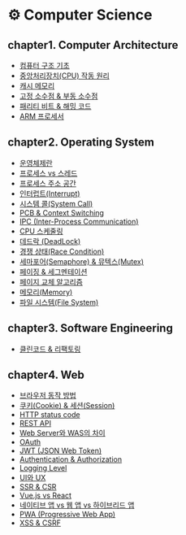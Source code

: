 # ⚙ Computer Science

## chapter1. Computer Architecture

- [컴퓨터 구조 기초](https://github.com/seyeonn/CS_Study/blob/main/Computer%20Architecture/%EC%BB%B4%ED%93%A8%ED%84%B0%20%EA%B5%AC%EC%A1%B0%20%EA%B8%B0%EC%B4%88.md)
- [중앙처리장치(CPU) 작동 원리](https://github.com/seyeonn/CS_Study/blob/main/Computer%20Architecture/%EC%A4%91%EC%95%99%EC%B2%98%EB%A6%AC%EC%9E%A5%EC%B9%98(CPU)%20%EC%9E%91%EB%8F%99%20%EC%9B%90%EB%A6%AC.md)
- [캐시 메모리](https://github.com/seyeonn/CS_Study/blob/main/Computer%20Architecture/%EC%BA%90%EC%8B%9C%20%EB%A9%94%EB%AA%A8%EB%A6%AC.md)
- [고정 소수점 & 부동 소수점](https://github.com/seyeonn/CS_Study/blob/main/Computer%20Architecture/%EA%B3%A0%EC%A0%95%20%EC%86%8C%EC%88%98%EC%A0%90%20%26%20%EB%B6%80%EB%8F%99%20%EC%86%8C%EC%88%98%EC%A0%90.md)
- [패리티 비트 & 해밍 코드](https://github.com/seyeonn/CS_Study/blob/main/Computer%20Architecture/%ED%8C%A8%EB%A6%AC%ED%8B%B0%20%EB%B9%84%ED%8A%B8%20%26%20%ED%95%B4%EB%B0%8D%EC%BD%94%EB%93%9C.md)
- [ARM 프로세서](https://github.com/seyeonn/CS_Study/blob/main/Computer%20Architecture/ARM%20%ED%94%84%EB%A1%9C%EC%84%B8%EC%84%9C.md)

## chapter2. Operating System

- [운영체제란](https://github.com/seyeonn/CS_Study/blob/main/Operating%20System/%EC%9A%B4%EC%98%81%EC%B2%B4%EC%A0%9C%EB%9E%80.md)
- [프로세스 vs 스레드](https://github.com/seyeonn/CS_Study/blob/main/Operating%20System/%ED%94%84%EB%A1%9C%EC%84%B8%EC%8A%A4%20%26%20%EC%8A%A4%EB%A0%88%EB%93%9C.md)
- [프로세스 주소 공간](https://github.com/seyeonn/CS_Study/blob/main/Operating%20System/%ED%94%84%EB%A1%9C%EC%84%B8%EC%8A%A4%20%EC%A3%BC%EC%86%8C%20%EA%B3%B5%EA%B0%84.md)
- [인터럽트(Interrupt)](https://github.com/seyeonn/CS_Study/blob/main/Operating%20System/%EC%9D%B8%ED%84%B0%EB%9F%BD%ED%8A%B8.md)
- [시스템 콜(System Call)](https://github.com/seyeonn/CS_Study/blob/main/Operating%20System/%EC%8B%9C%EC%8A%A4%ED%85%9C%20%EC%BD%9C.md)
- [PCB & Context Switching](https://github.com/seyeonn/CS_Study/blob/main/Operating%20System/PCB%20%26%20Context%20Switching.md)
- [IPC (Inter-Process Communication)](https://github.com/seyeonn/CS_Study/blob/main/Operating%20System/IPC(Inter%20Process%20Communication).md)
- [CPU 스케줄링](https://github.com/seyeonn/CS_Study/blob/main/Operating%20System/CPU%20%EC%8A%A4%EC%BC%80%EC%A4%84%EB%A7%81.md)
- [데드락 (DeadLock)](https://github.com/seyeonn/CS_Study/blob/main/Operating%20System/%EB%8D%B0%EB%93%9C%EB%9D%BD(DeadLock).md)
- [경쟁 상태(Race Condition)](https://github.com/seyeonn/CS_Study/blob/main/Operating%20System/%EA%B2%BD%EC%9F%81%20%EC%83%81%ED%83%9C(Race%20Condition).md)
- [세마포어(Semaphore) & 뮤텍스(Mutex)](https://github.com/seyeonn/CS_Study/blob/main/Operating%20System/%EC%84%B8%EB%A7%88%ED%8F%AC%EC%96%B4(Semaphore)%20%26%20%EB%AE%A4%ED%85%8D%EC%8A%A4(Mutex).md)
- [페이징 & 세그멘테이션](https://github.com/seyeonn/CS_Study/blob/main/Operating%20System/%ED%8E%98%EC%9D%B4%EC%A7%95%20%26%20%EC%84%B8%EA%B7%B8%EB%A9%98%ED%85%8C%EC%9D%B4%EC%85%98.md)
- [페이지 교체 알고리즘](https://github.com/seyeonn/CS_Study/blob/main/Operating%20System/%ED%8E%98%EC%9D%B4%EC%A7%80%20%EA%B5%90%EC%B2%B4%20%EC%95%8C%EA%B3%A0%EB%A6%AC%EC%A6%98.md)
- [메모리(Memory)](https://github.com/seyeonn/CS_Study/blob/main/Operating%20System/%EB%A9%94%EB%AA%A8%EB%A6%AC(Memory).md)
- [파일 시스템(File System)](https://github.com/seyeonn/CS_Study/blob/main/Operating%20System/%ED%8C%8C%EC%9D%BC%20%EC%8B%9C%EC%8A%A4%ED%85%9C(File%20System).md)

## chapter3. Software Engineering

- [클린코드 & 리팩토링](https://github.com/seyeonn/CS_Study/blob/main/Software%20Engineering/%ED%81%B4%EB%A6%B0%EC%BD%94%EB%93%9C%20%26%20%EB%A6%AC%ED%8C%A9%ED%86%A0%EB%A7%81.md)


## chapter4. Web

- [브라우저 동작 방법](https://github.com/seyeonn/CS_Study/blob/main/Web/%EB%B8%8C%EB%9D%BC%EC%9A%B0%EC%A0%80%20%EB%8F%99%EC%9E%91%20%EB%B0%A9%EB%B2%95.md)
- [쿠키(Cookie) & 세션(Session)](https://github.com/seyeonn/CS_Study/blob/main/Web/%EC%BF%A0%ED%82%A4(Cookie)%20%26%20%EC%84%B8%EC%85%98(Session).md)
- [HTTP status code](https://github.com/seyeonn/CS_Study/blob/main/Web/HTTP%20status%20code.md)
- [REST API](https://github.com/seyeonn/CS_Study/blob/main/Web/REST%20API.md)
- [Web Server와 WAS의 차이](https://github.com/seyeonn/CS_Study/blob/main/Web/Web%20Server%EC%99%80%20WAS%EC%9D%98%20%EC%B0%A8%EC%9D%B4.md)
- [OAuth](https://github.com/seyeonn/CS_Study/blob/main/Web/OAuth.md)
- [JWT (JSON Web Token)](https://github.com/seyeonn/CS_Study/blob/main/Web/JWT%20(JSON%20Web%20Token).md)
- [Authentication & Authorization](https://github.com/seyeonn/CS_Study/blob/main/Web/Authentication%20%26%20Authorization.md)
- [Logging Level](https://github.com/seyeonn/CS_Study/blob/main/Web/Logging%20Level.md)
- [UI와 UX](https://github.com/seyeonn/CS_Study/blob/main/Web/UI%EC%99%80%20UX.md)
- [SSR & CSR](https://github.com/seyeonn/CS_Study/blob/main/Web/SSR%20%26%20CSR.md)
- [Vue.js vs React](https://github.com/seyeonn/CS_Study/blob/main/Web/Vue.js%20vs%20React.md)
- [네이티브 앱 vs 웹 앱 vs 하이브리드 앱](https://github.com/seyeonn/CS_Study/blob/main/Web/%EB%84%A4%EC%9D%B4%ED%8B%B0%EB%B8%8C%20%EC%95%B1%20vs%20%EC%9B%B9%20%EC%95%B1%20vs%20%ED%95%98%EC%9D%B4%EB%B8%8C%EB%A6%AC%EB%93%9C%20%EC%95%B1.md)
- [PWA (Progressive Web App)](https://github.com/seyeonn/CS_Study/blob/main/Web/PWA%20(Progressive%20Web%20App).md)
- [XSS & CSRF](https://github.com/seyeonn/CS_Study/blob/main/Web/XSS%20%26%20CSRF.md)
